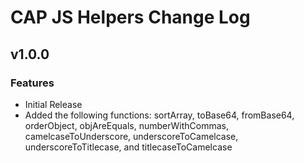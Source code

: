 # CAP JS Helpers Change Log

## v1.0.0
### Features
 * Initial Release
 * Added the following functions: sortArray, toBase64, fromBase64, orderObject, objAreEquals, numberWithCommas, camelcaseToUnderscore, underscoreToCamelcase, underscoreToTitlecase, and titlecaseToCamelcase
